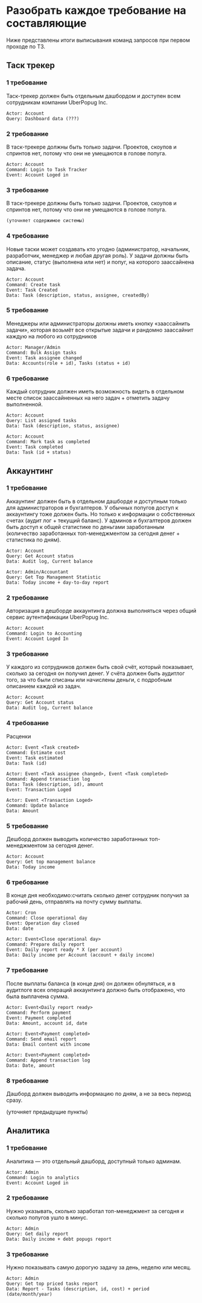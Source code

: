 # Разобрать каждое требование на составляющие
Ниже представлены итоги выписывания команд запросов при первом проходе по ТЗ.

## Таск трекер

### 1 требование
Таск-трекер должен быть отдельным дашбордом и доступен всем сотрудникам компании UberPopug Inc.

```
Actor: Account
Query: Dashboard data (???)
```

### 2 требование
В таск-трекере должны быть только задачи. Проектов, скоупов и спринтов нет, потому что они не умещаются в голове попуга.
```
Actor: Account
Command: Login to Task Tracker
Event: Account Loged in
```
### 3 требование
В таск-трекере должны быть только задачи. Проектов, скоупов и спринтов нет, потому что они не умещаются в голове попуга.
```
(уточняет содержимое системы)
```
### 4 требование
Новые таски может создавать кто угодно (администратор, начальник, разработчик, менеджер и любая другая роль). У задачи должны быть описание, статус (выполнена или нет) и попуг, на которого заассайнена задача.
```
Actor: Account
Command: Create task
Event: Task Created
Data: Task (description, status, assignee, createdBy)
```
### 5 требование
Менеджеры или администраторы должны иметь кнопку «заассайнить задачи», которая возьмёт все открытые задачи и рандомно заассайнит каждую на любого из сотрудников
```
Actor: Manager/Admin
Command: Bulk Assign tasks
Event: Task assignee changed
Data: Accounts(role + id), Tasks (status + id)
```
### 6 требование
Каждый сотрудник должен иметь возможность видеть в отдельном месте список заассайненных на него задач + отметить задачу выполненной.
```
Actor: Account
Query: List assigned tasks
Data: Task (description, status, assignee)
```
```
Actor: Account
Command: Mark task as completed
Event: Task completed
Data: Task (id + status)
```
## Аккаунтинг
### 1 требование
Аккаунтинг должен быть в отдельном дашборде и доступным только для администраторов и бухгалтеров. У обычных попугов доступ к аккаунтингу тоже должен быть. Но только к информации о собственных счетах (аудит лог + текущий баланс). У админов и бухгалтеров должен быть доступ к общей статистике по деньгами заработанным (количество заработанных топ-менеджментом за сегодня денег + статистика по дням).
```
Actor: Account
Query: Get Account status
Data: Audit log, Current balance
```
```
Actor: Admin/Accountant
Query: Get Top Management Statistic
Data: Today income + day-to-day report
```
### 2 требование
Авторизация в дешборде аккаунтинга должна выполняться через общий сервис аутентификации UberPopug Inc.
```
Actor: Account
Command: Login to Accounting
Event: Account Loged In
```
### 3 требование
У каждого из сотрудников должен быть свой счёт, который показывает, сколько за сегодня он получил денег. У счёта должен быть аудитлог того, за что были списаны или начислены деньги, с подробным описанием каждой из задач.
```
Actor: Account
Query: Get Account status
Data: Audit log, Current balance
```
### 4 требование
Расценки
```
Actor: Event <Task created>
Command: Estimate cost
Event: Task estimated
Data: Task (id)
```
```
Actor: Event <Task assignee changed>, Event <Task completed>
Command: Append transaction log
Data: Task (description, id), amount
Event: Transaction Loged
```
```
Actor: Event <Transaction Loged>
Command: Update balance
Data: Amount
```
### 5 требование
Дешборд должен выводить количество заработанных топ-менеджментом за сегодня денег. 
```
Actor: Account
Query: Get top management balance
Data: Today income
```
### 6 требование
В конце дня необходимо:считать сколько денег сотрудник получил за рабочий день, отправлять на почту сумму выплаты.
```
Actor: Cron
Command: Close operational day
Event: Operation day closed
Data: date
```
```
Actor: Event<Close operational day>
Command: Prepare daily report
Event: Daily report ready * X (per account)
Data: Daily income per Account (account + daily income)
```
### 7 требование 
После выплаты баланса (в конце дня) он должен обнуляться, и в аудитлоге всех операций аккаунтинга должно быть отображено, что была выплачена сумма.
```
Actor: Event<Daily report ready>
Command: Perform payment
Event: Payment completed
Data: Amount, account id, date
```
```
Actor: Event<Payment completed>
Command: Send email report
Data: Email content with income
```
```
Actor: Event<Payment completed>
Command: Append transaction log
Data: Date, amount
```
### 8 требование
Дашборд должен выводить информацию по дням, а не за весь период сразу.

(уточняет предыдущие пункты)

## Аналитика
### 1 требование
Аналитика — это отдельный дашборд, доступный только админам.
```
Actor: Admin
Command: Login to analytics
Event: Account Loged in
```
### 2 требование
Нужно указывать, сколько заработал топ-менеджмент за сегодня и сколько попугов ушло в минус.
```
Actor: Admin
Query: Get daily report
Data: Daily income + debt popugs report
```
### 3 требование
Нужно показывать самую дорогую задачу за день, неделю или месяц.
```
Actor: Admin
Query: Get top priced tasks report
Data: Report - Tasks (description, id, cost) + period (date/month/year)
```
